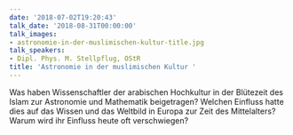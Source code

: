 ```yaml
---
date: '2018-07-02T19:20:43'
talk_date: '2018-08-31T00:00:00'
talk_images:
- astronomie-in-der-muslimischen-kultur-title.jpg
talk_speakers:
- Dipl. Phys. M. Stellpflug, OStR
title: 'Astronomie in der muslimischen Kultur '
---
```

Was haben Wissenschaftler der arabischen Hochkultur in der Blütezeit des Islam zur Astronomie und Mathematik beigetragen? Welchen Einfluss hatte dies auf das Wissen und das Weltbild in Europa zur Zeit des Mittelalters? Warum wird ihr Einfluss heute oft verschwiegen?

